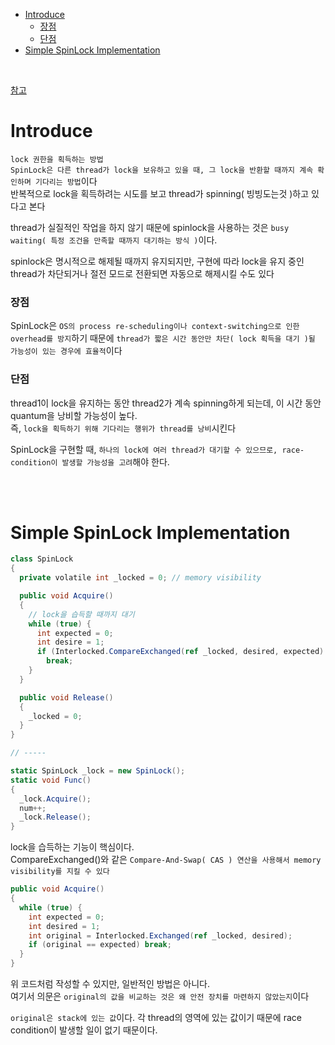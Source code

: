 - [Introduce](#introduce)
    - [장점](#장점)
    - [단점](#단점)
- [Simple SpinLock Implementation](#simple-spinlock-implementation)

<br>

[ 참고 ](https://en.wikipedia.org/wiki/Spinlock) <br>

# Introduce
`lock 권한을 획득하는 방법`<br>
`SpinLock은 다른 thread가 lock을 보유하고 있을 때, 그 lock을 반환할 때까지 계속 확인하며 기다리는 방법`이다<br>
반복적으로 lock을 획득하려는 시도를 보고 thread가 spinning( 빙빙도는것 )하고 있다고 본다<br>


thread가 실질적인 작업을 하지 않기 때문에 spinlock을 사용하는 것은 `busy waiting( 특정 조건을 만족할 때까지 대기하는 방식 )`이다.<br>

spinlock은 명시적으로 해제될 때까지 유지되지만, 구현에 따라 lock을 유지 중인 thread가 차단되거나 절전 모드로 전환되면 자동으로 해제시킬 수도 있다<br>

### 장점
SpinLock은 `OS의 process re-scheduling이나 context-switching으로 인한 overhead를 방지`하기 때문에 `thread가 짧은 시간 동안만 차단( lock 획득을 대기 )될 가능성이 있는 경우에 효율적`이다<br>

### 단점
thread1이 lock을 유지하는 동안 thread2가 계속 spinning하게 되는데, 이 시간 동안 quantum을 낭비할 가능성이 높다.<br>
즉, `lock을 획득하기 위해 기다리는 행위가 thread를 낭비`시킨다<br>

SpinLock을 구현할 때, `하나의 lock에 여러 thread가 대기할 수 있으므로, race-condition이 발생할 가능성을 고려`해야 한다.<br>


<br>
<br>

# Simple SpinLock Implementation
```c#
class SpinLock
{
  private volatile int _locked = 0; // memory visibility

  public void Acquire()
  {
    // lock을 습득할 때까지 대기
    while (true) {
      int expected = 0;
      int desire = 1;
      if (Interlocked.CompareExchanged(ref _locked, desired, expected) == expected)
        break;
    }
  }

  public void Release()
  {
    _locked = 0;
  }
}

// -----

static SpinLock _lock = new SpinLock();
static void Func()
{
  _lock.Acquire();
  num++;
  _lock.Release();
}
```
lock을 습득하는 기능이 핵심이다.<br>
CompareExchanged()와 같은 `Compare-And-Swap( CAS ) 연산을 사용해서 memory visibility를 지킬 수 있다`<br>


```c#
public void Acquire()
{
  while (true) {
    int expected = 0;
    int desired = 1;
    int original = Interlocked.Exchanged(ref _locked, desired);
    if (original == expected) break;
  }
}
```
위 코드처럼 작성할 수 있지만, 일반적인 방법은 아니다.<br>
여기서 의문은 `original의 값을 비교하는 것은 왜 안전 장치를 마련하지 않았는지`이다<br>

`original은 stack에 있는 값`이다. 각 thread의 영역에 있는 값이기 때문에 race condition이 발생할 일이 없기 때문이다.<br>
